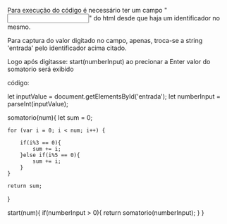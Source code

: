 Para execução do código é necessário ter um campo "<input>" do html desde que haja um identificador no mesmo.

Para captura do valor digitado no campo, apenas, troca-se a string 'entrada' pelo identificador acima citado.

Logo após digitasse: 
	start(numberInput)
ao precionar a Enter valor do somatorio será exibido

código:

let inputValue = document.getElementsById('entrada');
let numberInput = parseInt(inputValue);

somatorio(num){
	let sum = 0;

	for (var i = 0; i < num; i++) {
		
		if(i%3 == 0){
			sum += i;
		}else if(i%5 == 0){
			sum += i;
		}	
	}

	return sum;
}


start(num){
	if(numberInput > 0){
		return somatorio(numberInput);
	}
}